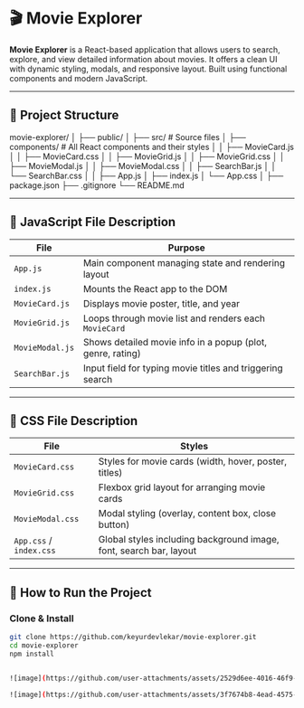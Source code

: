 # 🎬 Movie Explorer

**Movie Explorer** is a React-based application that allows users to search, explore, and view detailed information about movies. It offers a clean UI with dynamic styling, modals, and responsive layout. Built using functional components and modern JavaScript.

---

## 📂 Project Structure
movie-explorer/
│
├── public/
│
├── src/ # Source files
│ ├── components/ # All React components and their styles
│ │ ├── MovieCard.js 
│ │ ├── MovieCard.css 
│ │ ├── MovieGrid.js 
│ │ ├── MovieGrid.css 
│ │ ├── MovieModal.js
│ │ ├── MovieModal.css
│ │ ├── SearchBar.js
│ │ └── SearchBar.css
│
│ ├── App.js
│ ├── index.js 
│ └── App.css 
│
├── package.json 
├── .gitignore
└── README.md 

---

## 📜 JavaScript File Description

| File | Purpose |
|------|---------|
| `App.js` | Main component managing state and rendering layout |
| `index.js` | Mounts the React app to the DOM |
| `MovieCard.js` | Displays movie poster, title, and year |
| `MovieGrid.js` | Loops through movie list and renders each `MovieCard` |
| `MovieModal.js` | Shows detailed movie info in a popup (plot, genre, rating) |
| `SearchBar.js` | Input field for typing movie titles and triggering search |

---

## 🎨 CSS File Description

| File | Styles |
|------|--------|
| `MovieCard.css` | Styles for movie cards (width, hover, poster, titles) |
| `MovieGrid.css` | Flexbox grid layout for arranging movie cards |
| `MovieModal.css` | Modal styling (overlay, content box, close button) |
| `App.css` / `index.css` | Global styles including background image, font, search bar, layout |

---

## 🚀 How to Run the Project

### Clone & Install

```bash
git clone https://github.com/keyurdevlekar/movie-explorer.git
cd movie-explorer
npm install


![image](https://github.com/user-attachments/assets/2529d6ee-4016-46f9-a68d-ed6bd841ba1c)

![image](https://github.com/user-attachments/assets/3f7674b8-4ead-4575-885e-bf3d6b4eb0e7)


